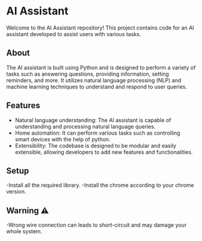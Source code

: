 # AI Assistant

Welcome to the AI Assistant repository! This project contains code for an AI assistant developed to assist users with various tasks.

## About
The AI assistant is built using Python and is designed to perform a variety of tasks such as answering questions, providing information, setting reminders, and more. It utilizes natural language processing (NLP) and machine learning techniques to understand and respond to user queries.

## Features
- Natural language understanding: The AI assistant is capable of understanding and processing natural language queries.
- Home automation: It can perform various tasks such as controlling smart devices with the help of python.
- Extensibility: The codebase is designed to be modular and easily extensible, allowing developers to add new features and functionalities.

## Setup 
-Install all the required library.
-Install the chrome according to your chrome version.

## Warning ⚠️ 
-Wrong wire connection can leads to short-circuit and may damage your whole system.


